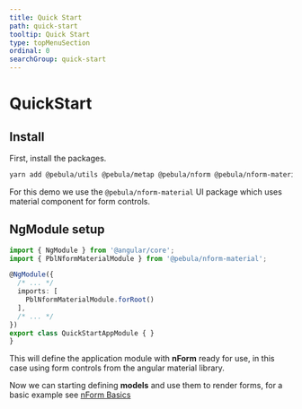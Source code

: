 ```yaml
---
title: Quick Start
path: quick-start
tooltip: Quick Start
type: topMenuSection
ordinal: 0
searchGroup: quick-start
---
```

# QuickStart

## Install

First, install the packages.

```bash
yarn add @pebula/utils @pebula/metap @pebula/nform @pebula/nform-material
```

For this demo we use the `@pebula/nform-material` UI package which uses material component for form controls.

## NgModule setup

```typescript
import { NgModule } from '@angular/core';
import { PblNformMaterialModule } from '@pebula/nform-material';

@NgModule({
  /* ... */
  imports: [
    PblNformMaterialModule.forRoot()
  ],
  /* ... */
})
export class QuickStartAppModule { }
}
```

This will define the application module with **nForm** ready for use, in this case using form controls from the angular material library.

Now we can starting defining **models** and use them to render forms, for a basic example see [nForm Basics](../../guide/basics/nform-basics)
